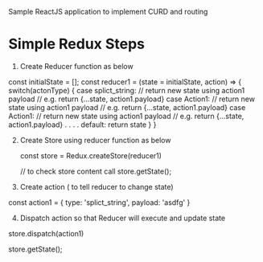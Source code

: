 Sample ReactJS application to implement CURD and routing

# Simple Redux Steps

 1. Create Reducer function as below
 
 const initialState = [];
 const reducer1 = (state = initialState, action) => {
    switch(actonType) {
      case splict_string: 
        // return new state using action1 payload
        // e.g. return {...state, action1.payload}
      case Action1: 
        // return new state using action1 payload
        // e.g. return {...state, action1.payload}
      case Action1: 
        // return new state using action1 payload
        // e.g. return {...state, action1.payload}
        .
        .
        .
        .
       default:
        return state
    }
 }
 
 2. Create Store using reducer function as below
 
    const store = Redux.createStore(reducer1)
     
    // to check store content call store.getState();
    
 3. Create action ( to tell reducer to change state)
  
  const action1 = {
    type: 'splict_string',
    payload: 'asdfg'
  }
  
  4. Dispatch action so that Reducer will execute and update state
  
  store.dispatch(action1)
  
  store.getState();
  
